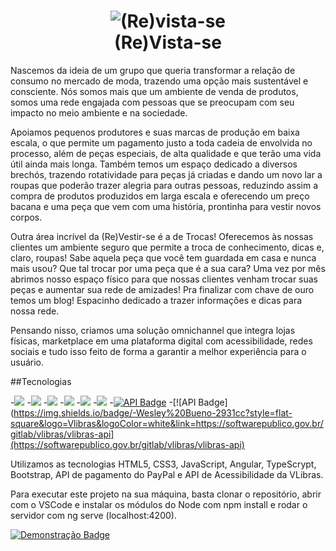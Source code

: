 
<h1 align="center">
    <img alt="(Re)vista-se" src="assets/(Re)vista-se.png" />
    <br>
    (Re)Vista-se
</h1>



<p>Nascemos da ideia de um grupo que queria transformar a relação de consumo no mercado de moda, trazendo uma opção mais sustentável e consciente. Nós somos mais que um ambiente de venda de produtos, somos uma rede engajada com pessoas que se preocupam com seu impacto no meio ambiente e na sociedade.</p>
<p>
Apoiamos pequenos produtores e suas marcas de produção em baixa escala, o que permite um pagamento justo a toda cadeia de envolvida no processo, além de peças especiais, de alta qualidade e que terão uma vida útil ainda mais longa. Também temos um espaço dedicado a diversos brechós, trazendo rotatividade para peças já criadas e dando um novo lar a roupas que poderão trazer alegria para outras pessoas, reduzindo assim a compra de produtos produzidos em larga escala e oferecendo um preço bacana e uma peça que vem com uma história, prontinha para vestir novos corpos.
</p>

<p>
Outra área incrível da (Re)Vestir-se é a de Trocas! Oferecemos às nossas clientes um ambiente seguro que permite a troca de conhecimento, dicas e, claro, roupas! Sabe aquela peça que você tem guardada em casa e nunca mais usou? Que tal trocar por uma peça que é a sua cara? Uma vez por mês abrimos nosso espaço físico para que nossas clientes venham trocar suas peças e aumentar sua rede de amizades! Pra finalizar com chave de ouro temos um blog! Espacinho dedicado a trazer informações e dicas para nossa rede.
</p>
 
 <p>
Pensando nisso, criamos uma solução omnichannel que integra lojas físicas, marketplace em uma plataforma digital com acessibilidade, redes sociais e tudo isso feito de forma a garantir a melhor experiência para o usuário.
 </p>

 ##Tecnologias

 -<img src="https://img.shields.io/badge/HTML5-E34F26?style=for-the-badge&logo=html5&logoColor=white" />
 -<img src="https://img.shields.io/badge/CSS3-1572B6?style=for-the-badge&logo=css3&logoColor=white" />
 -<img src="https://img.shields.io/badge/JavaScript-F7DF1E?style=for-the-badge&logo=javascript&logoColor=black" />
 -<img src="https://img.shields.io/badge/Angular-DD0031?style=for-the-badge&logo=angular&logoColor=white" />
 -<img src="https://img.shields.io/badge/TypeScript-007ACC?style=for-the-badge&logo=typescript&logoColor=white" />
 -<img src="https://img.shields.io/badge/Bootstrap-563D7C?style=for-the-badge&logo=bootstrap&logoColor=white" />
 -[![API Badge](https://img.shields.io/badge/-Wesley%20Bueno-2931cc?style=flat-square&logo=PayPal&logoColor=white&link=https://www.paypal.com/br/webapps/mpp/merchant-integration/solution/direct)](https://www.paypal.com/br/webapps/mpp/merchant-integration/solution/direct)
 -[![API Badge](https://img.shields.io/badge/-Wesley%20Bueno-2931cc?style=flat-square&logo=Vlibras&logoColor=white&link=https://softwarepublico.gov.br/gitlab/vlibras/vlibras-api](https://softwarepublico.gov.br/gitlab/vlibras/vlibras-api)


Utilizamos as tecnologias HTML5, CSS3, JavaScript, Angular, TypeScrypt, Bootstrap, API de pagamento do PayPal e API de Acessibilidade da VLibras.

Para executar este projeto na sua máquina, basta clonar o repositório, abrir com o VSCode e instalar os módulos do Node com npm install e rodar o servidor com ng serve (localhost:4200).



[![Demonstração Badge](https://img.shields.io/badge/-Demonstração-2931cc?style=flat-square&logo=Demonstração&logoColor=white&link=https://drive.google.com/file/d/1dxDpJda9W80TE61tFwHcd0ZcvolxSvhc/view?usp=sharing)](https://drive.google.com/file/d/1dxDpJda9W80TE61tFwHcd0ZcvolxSvhc/view?usp=sharing)

